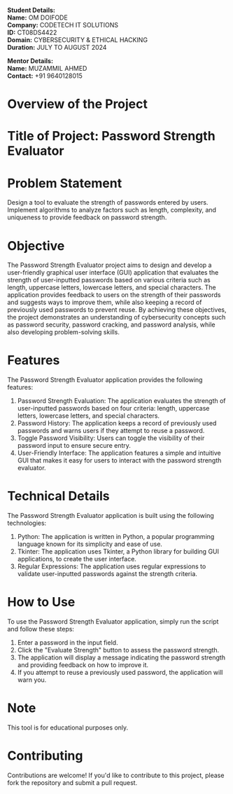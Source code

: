 **Student Details:**     
**Name:** OM DOIFODE     
**Company:** CODETECH IT SOLUTIONS     
**ID:** CT08DS4422    
**Domain:** CYBERSECURITY & ETHICAL HACKING     
**Duration:** JULY TO AUGUST 2024    

**Mentor Details:**    
**Name:** MUZAMMIL AHMED    
**Contact:** +91 9640128015    

# Overview of the Project
# Title of Project: Password Strength Evaluator
# Problem Statement
Design a tool to evaluate the strength of passwords entered by users. Implement algorithms to analyze factors such as length, complexity, and uniqueness to provide feedback on password strength.

# Objective
The Password Strength Evaluator project aims to design and develop a user-friendly graphical user interface (GUI) application that evaluates the strength of user-inputted passwords based on various criteria such as length, uppercase letters, lowercase letters, and special characters. The application provides feedback to users on the strength of their passwords and suggests ways to improve them, while also keeping a record of previously used passwords to prevent reuse. By achieving these objectives, the project demonstrates an understanding of cybersecurity concepts such as password security, password cracking, and password analysis, while also developing problem-solving skills.

# Features
The Password Strength Evaluator application provides the following features:
1. Password Strength Evaluation: The application evaluates the strength of user-inputted passwords based on four criteria: length, uppercase letters, lowercase letters, and special characters.
2. Password History: The application keeps a record of previously used passwords and warns users if they attempt to reuse a password.
3. Toggle Password Visibility: Users can toggle the visibility of their password input to ensure secure entry.
4. User-Friendly Interface: The application features a simple and intuitive GUI that makes it easy for users to interact with the password strength evaluator.
   
# Technical Details
The Password Strength Evaluator application is built using the following technologies:
1. Python: The application is written in Python, a popular programming language known for its simplicity and ease of use.
2. Tkinter: The application uses Tkinter, a Python library for building GUI applications, to create the user interface.
3. Regular Expressions: The application uses regular expressions to validate user-inputted passwords against the strength criteria.

# How to Use
To use the Password Strength Evaluator application, simply run the script and follow these steps:
1. Enter a password in the input field.
2. Click the "Evaluate Strength" button to assess the password strength.
3. The application will display a message indicating the password strength and providing feedback on how to improve it.
4. If you attempt to reuse a previously used password, the application will warn you.
   
# Note
This tool is for educational purposes only.

# Contributing
Contributions are welcome! If you'd like to contribute to this project, please fork the repository and submit a pull request.
